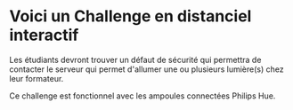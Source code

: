 Voici un Challenge en distanciel interactif
===========================================
Les étudiants devront trouver un défaut de sécurité qui permettra de contacter 
le serveur qui permet d'allumer une ou plusieurs lumière(s) chez leur formateur.

Ce challenge est fonctionnel avec les ampoules connectées Philips Hue.

